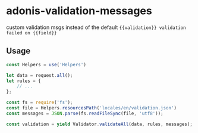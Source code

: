 # adonis-validation-messages
custom validation msgs instead of the default `{{validation}} validation failed on {{field}}`

## Usage

```js
const Helpers = use('Helpers')

let data = request.all();
let rules = {
    // ...
};

const fs = require('fs');
const file = Helpers.resourcesPath('locales/en/validation.json')
const messages = JSON.parse(fs.readFileSync(file, 'utf8'));

const validation = yield Validator.validateAll(data, rules, messages);

```
